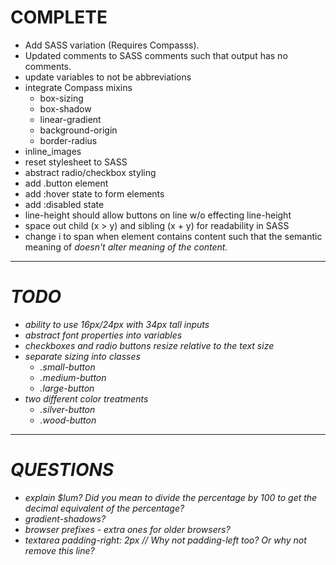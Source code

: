 # COMPLETE
* Add SASS variation (Requires Compasss).
* Updated comments to SASS comments such that output has no comments.
* update variables to not be abbreviations
* integrate Compass mixins
  * box-sizing
  * box-shadow
  * linear-gradient
  * background-origin
  * border-radius
* inline_images
* reset stylesheet to SASS
* abstract radio/checkbox styling
* add .button element
* add :hover state to form elements
* add :disabled state
* line-height should allow buttons on line w/o effecting line-height
* space out child (x > y) and sibling (x + y) for readability in SASS
* change i to span when element contains content such that the semantic meaning of <i> doesn't alter meaning of the content.

---
# TODO
* ability to use 16px/24px with 34px tall inputs
* abstract font properties into variables
* checkboxes and radio buttons resize relative to the text size
* separate sizing into classes
  * .small-button
  * .medium-button
  * .large-button
* two different color treatments
  * .silver-button
  * .wood-button

---
# QUESTIONS
* explain $lum? Did you mean to divide the percentage by 100 to get the decimal equivalent of the percentage?
* gradient-shadows?
* browser prefixes - extra ones for older browsers?
* textarea padding-right: 2px // Why not padding-left too? Or why not remove this line?
